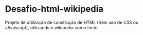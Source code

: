 # Desafio-html-wikipedia

Projeto de utilização de construção de HTML (Sem uso de CSS ou JAvascript), utilizando o wikipedia como fonte.
